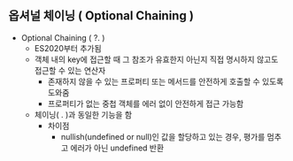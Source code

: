 ## 옵셔널 체이닝 ( Optional Chaining )
- Optional Chaining ( ?. )
  - ES2020부터 추가됨
  - 객체 내의 key에 접근할 때 그 참조가 유효한지 아닌지 직접 명시하지 않고도 접근할 수 있는 연산자
      - 존재하지 않을 수 있는 프로퍼티 또는 메서드를 안전하게 호출할 수 있도록 도와줌
      - 프로퍼티가 없는 중첩 객체를 에러 없이 안전하게 접근 가능함
  - 체이닝( . )과 동일한 기능을 함
      - 차이점
          - nullish(undefined or null)인 값을 할당하고 있는 경우, 평가를 멈추고 에러가 아닌 undefined 반환
